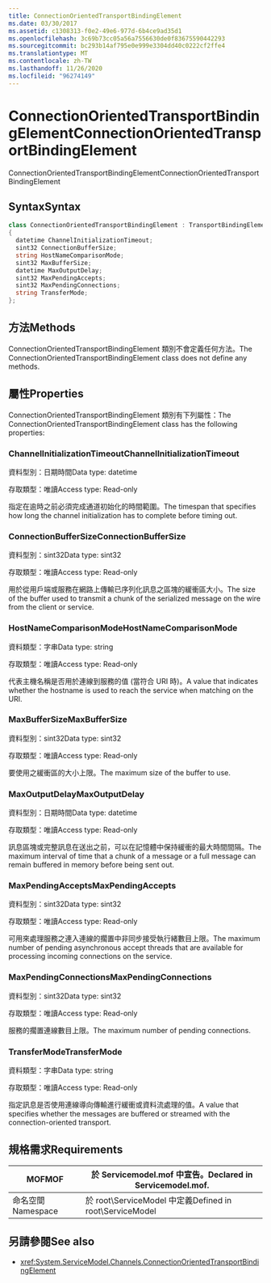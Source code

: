 ```yaml
---
title: ConnectionOrientedTransportBindingElement
ms.date: 03/30/2017
ms.assetid: c1308313-f0e2-49e6-977d-6b4ce9ad35d1
ms.openlocfilehash: 3c69b73cc05a56a7556630de0f83675590442293
ms.sourcegitcommit: bc293b14af795e0e999e3304dd40c0222cf2ffe4
ms.translationtype: MT
ms.contentlocale: zh-TW
ms.lasthandoff: 11/26/2020
ms.locfileid: "96274149"
---
```

# <a name="connectionorientedtransportbindingelement"></a><span data-ttu-id="93b2f-102">ConnectionOrientedTransportBindingElement</span><span class="sxs-lookup"><span data-stu-id="93b2f-102">ConnectionOrientedTransportBindingElement</span></span>

<span data-ttu-id="93b2f-103">ConnectionOrientedTransportBindingElement</span><span class="sxs-lookup"><span data-stu-id="93b2f-103">ConnectionOrientedTransportBindingElement</span></span>  
  
## <a name="syntax"></a><span data-ttu-id="93b2f-104">Syntax</span><span class="sxs-lookup"><span data-stu-id="93b2f-104">Syntax</span></span>  
  
```csharp
class ConnectionOrientedTransportBindingElement : TransportBindingElement  
{  
  datetime ChannelInitializationTimeout;  
  sint32 ConnectionBufferSize;  
  string HostNameComparisonMode;  
  sint32 MaxBufferSize;  
  datetime MaxOutputDelay;  
  sint32 MaxPendingAccepts;  
  sint32 MaxPendingConnections;  
  string TransferMode;  
};  
```  
  
## <a name="methods"></a><span data-ttu-id="93b2f-105">方法</span><span class="sxs-lookup"><span data-stu-id="93b2f-105">Methods</span></span>  

 <span data-ttu-id="93b2f-106">ConnectionOrientedTransportBindingElement 類別不會定義任何方法。</span><span class="sxs-lookup"><span data-stu-id="93b2f-106">The ConnectionOrientedTransportBindingElement class does not define any methods.</span></span>  
  
## <a name="properties"></a><span data-ttu-id="93b2f-107">屬性</span><span class="sxs-lookup"><span data-stu-id="93b2f-107">Properties</span></span>  

 <span data-ttu-id="93b2f-108">ConnectionOrientedTransportBindingElement 類別有下列屬性：</span><span class="sxs-lookup"><span data-stu-id="93b2f-108">The ConnectionOrientedTransportBindingElement class has the following properties:</span></span>  
  
### <a name="channelinitializationtimeout"></a><span data-ttu-id="93b2f-109">ChannelInitializationTimeout</span><span class="sxs-lookup"><span data-stu-id="93b2f-109">ChannelInitializationTimeout</span></span>  

 <span data-ttu-id="93b2f-110">資料型別：日期時間</span><span class="sxs-lookup"><span data-stu-id="93b2f-110">Data type: datetime</span></span>  
  
 <span data-ttu-id="93b2f-111">存取類型：唯讀</span><span class="sxs-lookup"><span data-stu-id="93b2f-111">Access type: Read-only</span></span>  
  
 <span data-ttu-id="93b2f-112">指定在逾時之前必須完成通道初始化的時間範圍。</span><span class="sxs-lookup"><span data-stu-id="93b2f-112">The timespan that specifies how long the channel initialization has to complete before timing out.</span></span>  
  
### <a name="connectionbuffersize"></a><span data-ttu-id="93b2f-113">ConnectionBufferSize</span><span class="sxs-lookup"><span data-stu-id="93b2f-113">ConnectionBufferSize</span></span>  

 <span data-ttu-id="93b2f-114">資料型別：sint32</span><span class="sxs-lookup"><span data-stu-id="93b2f-114">Data type: sint32</span></span>  
  
 <span data-ttu-id="93b2f-115">存取類型：唯讀</span><span class="sxs-lookup"><span data-stu-id="93b2f-115">Access type: Read-only</span></span>  
  
 <span data-ttu-id="93b2f-116">用於從用戶端或服務在網路上傳輸已序列化訊息之區塊的緩衝區大小。</span><span class="sxs-lookup"><span data-stu-id="93b2f-116">The size of the buffer used to transmit a chunk of the serialized message on the wire from the client or service.</span></span>  
  
### <a name="hostnamecomparisonmode"></a><span data-ttu-id="93b2f-117">HostNameComparisonMode</span><span class="sxs-lookup"><span data-stu-id="93b2f-117">HostNameComparisonMode</span></span>  

 <span data-ttu-id="93b2f-118">資料類型：字串</span><span class="sxs-lookup"><span data-stu-id="93b2f-118">Data type: string</span></span>  
  
 <span data-ttu-id="93b2f-119">存取類型：唯讀</span><span class="sxs-lookup"><span data-stu-id="93b2f-119">Access type: Read-only</span></span>  
  
 <span data-ttu-id="93b2f-120">代表主機名稱是否用於連線到服務的值 (當符合 URI 時)。</span><span class="sxs-lookup"><span data-stu-id="93b2f-120">A value that indicates whether the hostname is used to reach the service when matching on the URI.</span></span>  
  
### <a name="maxbuffersize"></a><span data-ttu-id="93b2f-121">MaxBufferSize</span><span class="sxs-lookup"><span data-stu-id="93b2f-121">MaxBufferSize</span></span>  

 <span data-ttu-id="93b2f-122">資料型別：sint32</span><span class="sxs-lookup"><span data-stu-id="93b2f-122">Data type: sint32</span></span>  
  
 <span data-ttu-id="93b2f-123">存取類型：唯讀</span><span class="sxs-lookup"><span data-stu-id="93b2f-123">Access type: Read-only</span></span>  
  
 <span data-ttu-id="93b2f-124">要使用之緩衝區的大小上限。</span><span class="sxs-lookup"><span data-stu-id="93b2f-124">The maximum size of the buffer to use.</span></span>  
  
### <a name="maxoutputdelay"></a><span data-ttu-id="93b2f-125">MaxOutputDelay</span><span class="sxs-lookup"><span data-stu-id="93b2f-125">MaxOutputDelay</span></span>  

 <span data-ttu-id="93b2f-126">資料型別：日期時間</span><span class="sxs-lookup"><span data-stu-id="93b2f-126">Data type: datetime</span></span>  
  
 <span data-ttu-id="93b2f-127">存取類型：唯讀</span><span class="sxs-lookup"><span data-stu-id="93b2f-127">Access type: Read-only</span></span>  
  
 <span data-ttu-id="93b2f-128">訊息區塊或完整訊息在送出之前，可以在記憶體中保持緩衝的最大時間間隔。</span><span class="sxs-lookup"><span data-stu-id="93b2f-128">The maximum interval of time that a chunk of a message or a full message can remain buffered in memory before being sent out.</span></span>  
  
### <a name="maxpendingaccepts"></a><span data-ttu-id="93b2f-129">MaxPendingAccepts</span><span class="sxs-lookup"><span data-stu-id="93b2f-129">MaxPendingAccepts</span></span>  

 <span data-ttu-id="93b2f-130">資料型別：sint32</span><span class="sxs-lookup"><span data-stu-id="93b2f-130">Data type: sint32</span></span>  
  
 <span data-ttu-id="93b2f-131">存取類型：唯讀</span><span class="sxs-lookup"><span data-stu-id="93b2f-131">Access type: Read-only</span></span>  
  
 <span data-ttu-id="93b2f-132">可用來處理服務之連入連線的擱置中非同步接受執行緒數目上限。</span><span class="sxs-lookup"><span data-stu-id="93b2f-132">The maximum number of pending asynchronous accept threads that are available for processing incoming connections on the service.</span></span>  
  
### <a name="maxpendingconnections"></a><span data-ttu-id="93b2f-133">MaxPendingConnections</span><span class="sxs-lookup"><span data-stu-id="93b2f-133">MaxPendingConnections</span></span>  

 <span data-ttu-id="93b2f-134">資料型別：sint32</span><span class="sxs-lookup"><span data-stu-id="93b2f-134">Data type: sint32</span></span>  
  
 <span data-ttu-id="93b2f-135">存取類型：唯讀</span><span class="sxs-lookup"><span data-stu-id="93b2f-135">Access type: Read-only</span></span>  
  
 <span data-ttu-id="93b2f-136">服務的擱置連線數目上限。</span><span class="sxs-lookup"><span data-stu-id="93b2f-136">The maximum number of pending connections.</span></span>  
  
### <a name="transfermode"></a><span data-ttu-id="93b2f-137">TransferMode</span><span class="sxs-lookup"><span data-stu-id="93b2f-137">TransferMode</span></span>  

 <span data-ttu-id="93b2f-138">資料類型：字串</span><span class="sxs-lookup"><span data-stu-id="93b2f-138">Data type: string</span></span>  
  
 <span data-ttu-id="93b2f-139">存取類型：唯讀</span><span class="sxs-lookup"><span data-stu-id="93b2f-139">Access type: Read-only</span></span>  
  
 <span data-ttu-id="93b2f-140">指定訊息是否使用連線導向傳輸進行緩衝或資料流處理的值。</span><span class="sxs-lookup"><span data-stu-id="93b2f-140">A value that specifies whether the messages are buffered or streamed with the connection-oriented transport.</span></span>  
  
## <a name="requirements"></a><span data-ttu-id="93b2f-141">規格需求</span><span class="sxs-lookup"><span data-stu-id="93b2f-141">Requirements</span></span>  
  
|<span data-ttu-id="93b2f-142">MOF</span><span class="sxs-lookup"><span data-stu-id="93b2f-142">MOF</span></span>|<span data-ttu-id="93b2f-143">於 Servicemodel.mof 中宣告。</span><span class="sxs-lookup"><span data-stu-id="93b2f-143">Declared in Servicemodel.mof.</span></span>|  
|---------|-----------------------------------|  
|<span data-ttu-id="93b2f-144">命名空間</span><span class="sxs-lookup"><span data-stu-id="93b2f-144">Namespace</span></span>|<span data-ttu-id="93b2f-145">於 root\ServiceModel 中定義</span><span class="sxs-lookup"><span data-stu-id="93b2f-145">Defined in root\ServiceModel</span></span>|  
  
## <a name="see-also"></a><span data-ttu-id="93b2f-146">另請參閱</span><span class="sxs-lookup"><span data-stu-id="93b2f-146">See also</span></span>

- <xref:System.ServiceModel.Channels.ConnectionOrientedTransportBindingElement>
